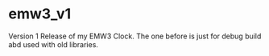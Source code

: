 # emw3_v1
Version 1 Release of my EMW3 Clock. The one before is just for debug build abd used with old libraries.
